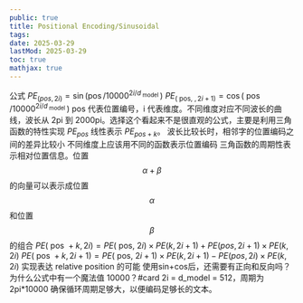 ```yaml
---
public: true
title: Positional Encoding/Sinusoidal
tags:
date: 2025-03-29
lastMod: 2025-03-29
toc: true
mathjax: true
---
```


公式
$P E_{(p o s, 2 i)} =\sin \left(\operatorname{pos} / 10000^{2 i / d_{\text { model }}}\right)$
$P E_{(\text { pos, }, 2 i+1)} =\cos \left(\text { pos } / 10000^{2 i / d_{\text { model }}}\right)$
pos 代表位置编号，i 代表维度。不同维度对应不同波长的曲线，波长从 2pi 到 2000pi。选择这个看起来不是很直观的公式，主要是利用三角函数的特性实现 $PE_{pos}$ 线性表示 $PE_{pos+k}$。
波长比较长时，相邻字的位置编码之间的差异比较小
不同维度上应该用不同的函数表示位置编码
三角函数的周期性表示相对位置信息。位置 $$\alpha + \beta$$ 的向量可以表示成位置 $$\alpha$$ 和位置 $$\beta$$ 的组合
$P E(\text { pos }+k, 2 i)=P E(\text { pos, } 2 i) \times P E(k, 2 i+1)+P E(p o s, 2 i+1) \times P E(k, 2 i)$
$P E(\text { pos }+k, 2 i+1)=P E(\text { pos, } 2 i+1) \times P E(k, 2 i+1)-P E(p o s, 2 i) \times P E(k, 2 i)$
实现表达 relative position 的可能
使用sin+cos后，还需要有正向和反向吗？
为什么公式中有一个魔法值 10000？#card
2i = d_model = 512，周期为 2pi*10000
确保循环周期足够大，以便编码足够长的文本。
